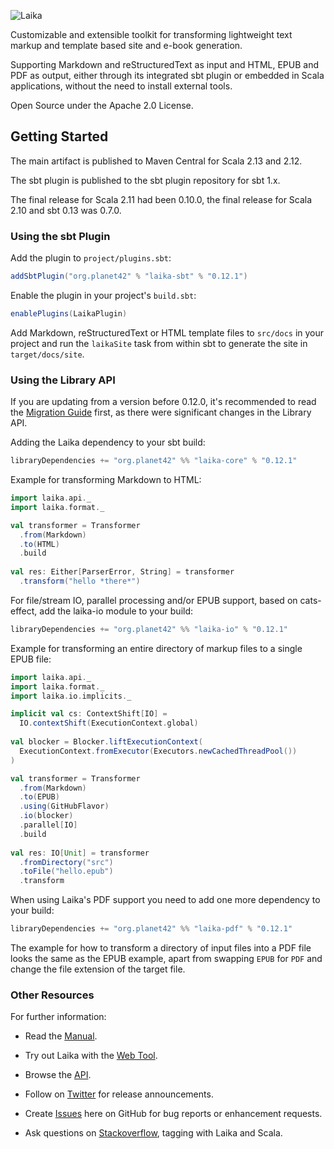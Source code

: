 ![Laika](http://planet42.github.io/Laika/img/laika-top.png)

Customizable and extensible toolkit for transforming lightweight text markup and template based site and e-book generation.

Supporting Markdown and reStructuredText as input and HTML, EPUB and PDF as output, 
either through its integrated sbt plugin or embedded in Scala applications, 
without the need to install external tools.

Open Source under the Apache 2.0 License.


Getting Started
---------------

The main artifact is published to Maven Central for Scala 2.13 and 2.12.

The sbt plugin is published to the sbt plugin repository for sbt 1.x.

The final release for Scala 2.11 had been 0.10.0, 
the final release for Scala 2.10 and sbt 0.13 was 0.7.0.


### Using the sbt Plugin

Add the plugin to `project/plugins.sbt`:

```scala
addSbtPlugin("org.planet42" % "laika-sbt" % "0.12.1")
```

Enable the plugin in your project's `build.sbt`:

```scala
enablePlugins(LaikaPlugin)
```

Add Markdown, reStructuredText or HTML template files to `src/docs` in your
project and run the `laikaSite` task from within sbt to generate the site
in `target/docs/site`.    


### Using the Library API

If you are updating from a version before 0.12.0, it's recommended to read
the [Migration Guide](http://planet42.github.io/Laika/migration-guide-0.12.html) 
first, as there were significant changes in the Library API.


Adding the Laika dependency to your sbt build:

```scala
libraryDependencies += "org.planet42" %% "laika-core" % "0.12.1"
```

Example for transforming Markdown to HTML:

```scala
import laika.api._
import laika.format._

val transformer = Transformer
  .from(Markdown)
  .to(HTML)
  .build
  
val res: Either[ParserError, String] = transformer
  .transform("hello *there*")
```

For file/stream IO, parallel processing and/or EPUB support, based on cats-effect, 
add the laika-io module to your build:

```scala
libraryDependencies += "org.planet42" %% "laika-io" % "0.12.1"
```
Example for transforming an entire directory of markup files to a single EPUB file:

```scala
import laika.api._
import laika.format._
import laika.io.implicits._

implicit val cs: ContextShift[IO] = 
  IO.contextShift(ExecutionContext.global)
  
val blocker = Blocker.liftExecutionContext(
  ExecutionContext.fromExecutor(Executors.newCachedThreadPool())
)

val transformer = Transformer
  .from(Markdown)
  .to(EPUB)
  .using(GitHubFlavor)
  .io(blocker)
  .parallel[IO]
  .build
  
val res: IO[Unit] = transformer
  .fromDirectory("src")
  .toFile("hello.epub")
  .transform
```

When using Laika's PDF support you need to add one more dependency to your build:

```scala
libraryDependencies += "org.planet42" %% "laika-pdf" % "0.12.1"
```

The example for how to transform a directory of input files into a PDF file looks
the same as the EPUB example, apart from swapping `EPUB` for `PDF` and change
the file extension of the target file.

### Other Resources

For further information:

* Read the [Manual].

* Try out Laika with the [Web Tool].

* Browse the [API].

* Follow on [Twitter] for release announcements.

* Create [Issues] here on GitHub for bug reports or enhancement requests.

* Ask questions on [Stackoverflow], tagging with Laika and Scala.
 

[Manual]: http://planet42.github.com/Laika/index.html
[Web Tool]: http://planet42.org/
[API]: http://planet42.github.com/Laika/api/laika/api/
[Twitter]: https://twitter.com/_planet42
[Issues]: https://github.com/planet42/Laika/issues
[Stackoverflow]: http://stackoverflow.com/questions/ask?tags=scala%2claika
